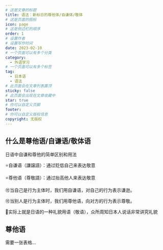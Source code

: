 ```yaml
---
# 这是文章的标题
title: 语法：新标日的尊他体/自谦体/敬体
# 这是页面的图标
icon: page
# 这是侧边栏的顺序
order: 1
# 设置作者
# 设置写作时间
date: 2023-02-10
# 一个页面可以有多个分类
category:
  - 外语学习
# 一个页面可以有多个标签
tag:
  - 日本语
  - 语法
# 此页面会在文章列表置顶
sticky: false
# 此页面会出现在文章收藏中
star: true
# 你可以自定义页脚
footer: 
# 你可以自定义版权信息
copyright: 无版权
---
```





## 什么是尊他语/自谦语/敬体语

日语中自谦和尊他的简单区别和用法

⭐自谦语（謙譲語）：通过贬低自己来表达敬意

⭐尊他语（尊敬語）：通过抬高他人来表达敬意

🉑当自己是行为主体时，我们用自谦语，对自己的行为表示谦逊。

🉑当别人是行为主体时，我们用尊他语，向对方的行为表示尊敬。

🎈实际上就是日语的一种礼貌用语（敬语），众所周知日本人说话非常讲究礼貌


## 尊他语

需要一张表格...
